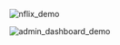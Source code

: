![nflix_demo](https://github.com/atom19-i/nflix/blob/main/gif/nflix/netflix_demo.gif "nflix_demo")



![admin_dashboard_demo](https://github.com/atom19-i/nflix/blob/main/gif/admin_dashboard/admin_dashboard_demo.gif "admin_dashboard_demo")
